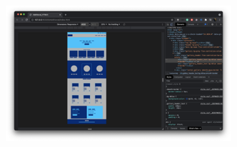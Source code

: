 ![Preview](https://github.com/IFalcoNI/OktenWebHomework/blob/main/HTML/H5_HTML/Additional/Preview.png)
